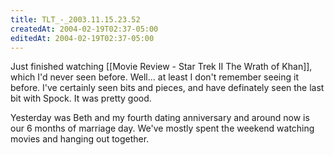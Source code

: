 ```yaml
---
title: TLT_-_2003.11.15.23.52
createdAt: 2004-02-19T02:37-05:00
editedAt: 2004-02-19T02:37-05:00
---
```


Just finished watching [[Movie Review - Star Trek II The Wrath of Khan]], which I'd never seen before. Well... at least I don't remember seeing it before. I've certainly seen bits and pieces, and have definately seen the last bit with Spock. It was pretty good.

Yesterday was Beth and my fourth dating anniversary and around now is our 6 months of marriage day. We've mostly spent the weekend watching movies and hanging out together.

